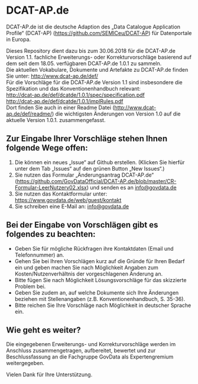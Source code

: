 # DCAT-AP.de
DCAT-AP.de ist die deutsche Adaption des „Data Catalogue Application Profile“ (DCAT-AP) (https://github.com/SEMICeu/DCAT-AP) für Datenportale in Europa.

Dieses Repository dient dazu bis zum 30.06.2018 für die DCAT-AP.de Version 1.1. fachliche Erweiterungs- oder Korrekturvorschläge basierend auf dem seit dem 18.05. verfügbaren DCAT-AP.de 1.0.1 zu sammeln. <br>
Die aktuellen Vokabulare, Dokumente und Artefakte zu DCAT-AP.de finden Sie unter: 
http://www.dcat-ap.de/def/ <br>
Für die Vorschläge für die DCAT-AP.de Version 1.1 sind insbesondere die Spezifikation und das Konventionenhandbuch relevant:   
http://dcat-ap.de/def/dcatde/1.0.1/spec/specification.pdf <br>
http://dcat-ap.de/def/dcatde/1.0.1/implRules.pdf <br>
Dort finden Sie auch in einer Readme Datei (http://www.dcat-ap.de/def/readme/) die wichtigsten Änderungen von Version 1.0 auf die aktuelle Version 1.0.1. zusammengefasst. 

## Zur Eingabe Ihrer Vorschläge stehen Ihnen folgende Wege offen: 

1. Die können ein neues „Issue“ auf Github erstellen. (Klicken Sie hierfür unter dem Tab „Issues“ auf den grünen Button „New Issues“.)  
2. Sie nutzen das Formular „Änderungsantrag DCAT-AP.de“ (https://github.com/GovDataOfficial/DCAT-AP.de/blob/master/CR-Formular-LeerNutzerv02.xlsx) und senden es an info@govdata.de 
3. Sie nutzen das Kontaktformular unter: https://www.govdata.de/web/guest/kontakt  
4. Sie schreiben eine E-Mail an: info@govdata.de 

## Bei der Eingabe von Vorschlägen gibt es folgendes zu beachten:

-	Geben Sie für mögliche Rückfragen ihre Kontaktdaten (Email und Telefonnummer) an. 
-	Gehen Sie bei Ihren Vorschlägen kurz auf die Gründe für Ihren Bedarf ein und geben machen Sie nach Möglichkeit Angaben zum Kosten/Nutzenverhältnis der vorgeschlagenen Änderung an.
-	Bitte fügen Sie nach Möglichkeit Lösungsvorschläge für das skizzierte Problem bei. 
-	Geben Sie zudem an, auf welche Dokumente sich Ihre Änderungen beziehen mit Stellenangaben (z.B. Konventionenhandbuch, S. 35-36). 
- Bitte reichen Sie Ihre Vorschläge nach Möglichkeit in deutscher Sprache ein. 
	
## Wie geht es weiter? 

Die eingegebenen Erweiterungs- und Korrekturvorschläge werden im Anschluss zusammengetragen, aufbereitet, bewertet und zur Beschlussfassung an die Fachgruppe GovData als Expertengremium weitergegeben.

Vielen Dank für Ihre Unterstützung.
